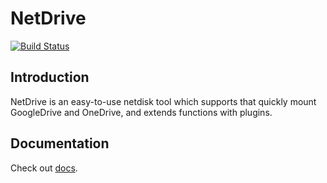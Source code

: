 # NetDrive

[![Build Status](https://github.com/valerian-borisovich/netdrive/actions/workflows/ci.yml/badge.svg)](https://github.com/valerian-borisovich/netdrive/actions/workflows/ci.yml)

## Introduction
NetDrive is an easy-to-use netdisk tool which supports that quickly mount GoogleDrive and OneDrive, and extends functions with plugins.

## Documentation
Check out [docs](https://valerian-borisovich.github.io/netdrive/#/en/).
